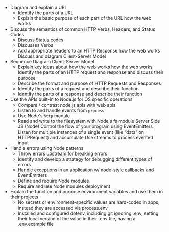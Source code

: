 - Diagram and explain a URI
  - Identify the parts of a URL
  - Explain the basic purpose of each part of the URL
how the web works
- Discuss the semantics of common HTTP Verbs, Headers, and Status Codes
  - Discuss Status codes
  - Discusses Verbs
  - Add appropriate headers to an HTTP Response
how the web works Discuss and diagram Client-Server Model
- Sequence Diagram Client-Server Model
  - Explain key ideas about how the web works
how the web works Identify the parts of an HTTP request and response and discuss their purpose
  - Describe the format and purpose of HTTP Requests and Responses
  - Identify the parts of a request and describe their function
  - Identify the parts of a response and describe their function
- Use the APIs built-in to Node.js for OS specific operations
  - Compare / contrast node.js apis with web apis
  - Listen to and handle events from `process`
  - Use Node's `http` module
  - Read and write to the filesystem with Node's fs module
Server Side JS (Node) Control the flow of your program using EventEmitters
Listen for multiple instances of a single event (like “data” on HTTPRequest) and accumulate
Use streams to process evented input
- Handle errors using Node patterns
  - Throw errors upstream for breaking errors
  - Identify and develop a strategy for debugging different types of errors
  - Handle exceptions in an application w/ node-style callbacks and EventEmitters
  - Define and require Node modules
  - Require and use Node modules
deployment
- Explain the function and purpose environment variables and use them in their projects
  - No secrets or environment-specific values are hard-coded in apps, instead they are accessed via process.env
  - Installed and configured dotenv, including git ignoring .env, setting their local version of the value in their .env file, having a .env.example file
